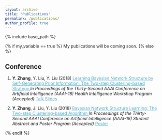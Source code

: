 ```yaml
---
layout: archive
title: "Publications"
permalink: /publications/
author_profile: true
---
```


<!--{% if author.googlescholar %}
  You can also find my articles on <u><a href="{{author.googlescholar}}">my Google Scholar profile</a>.</u>
{% endif %}
-->

{% include base_path %}

{% if my_variable == true %}
My publications will be coming soon.
{% else %}

<!--{% for post in site.publications reversed %}
  {% include archive-single.html %}
{% endfor %}
-->

## Conference

1. **Y. Zhang**, Y. Liu, Y. Liu (2018) <A href="https://zhangyk8.github.io/publications/AAAIWorkshop.pdf" style="color: #52adc8; text-decoration=underline"> Learning Bayesian Network Structure by Self-Generating Prior Information: The Two-step Clustering-based Strategy </A>  _In Proceedings of the Thirty-Second AAAI Conference on Artificial Intelligence (AAAI-18) Health Intelligence Workshop Program (Accepted)_  <A href="https://zhangyk8.github.io/publications/Workshop_Talk.pdf" style="color: #52adc8; text-decoration=underline">  Talk Slides </A>

2. **Y. Zhang**, J. Liu, Y. Liu (2018) <A href="https://zhangyk8.github.io/publications/AAAIStudentAbstract.pdf" style="color: #52adc8; text-decaration=underline"> Bayesian Network Structure Learning: The Two-step Clustering-based Algorithm </A>  _In Proceedings of the Thirty-Second AAAI Conference on Artificial Intelligence (AAAI-18) Student Abstract and Poster Program (Accepted)_  <A href="https://zhangyk8.github.io/publications/Poster_SA.pdf" style="color: #52adc8; text-decoration=underline">  Poster </A>

{% endif %}
